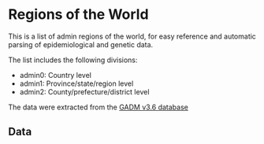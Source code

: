 # Regions of the World

This is a list of admin regions of the world, for easy reference and automatic parsing of epidemiological and genetic data. 

The list includes the following divisions:
- admin0: Country level
- admin1: Province/state/region level
- admin2: County/prefecture/district level

The data were extracted from the [GADM v3.6 database](https://gadm.org/data.html)

## Data

